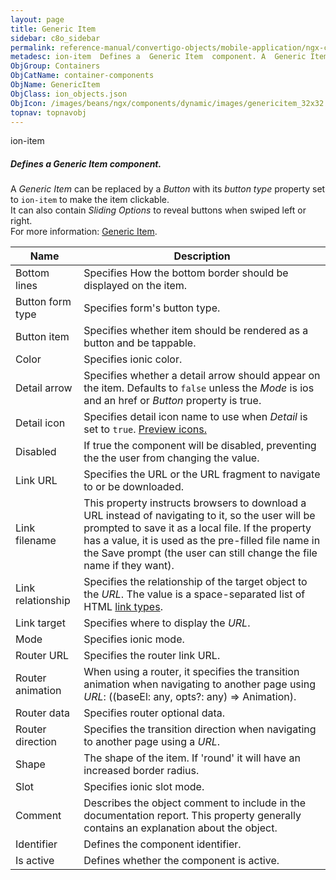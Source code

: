 ```yaml
---
layout: page
title: Generic Item
sidebar: c8o_sidebar
permalink: reference-manual/convertigo-objects/mobile-application/ngx-components/container-components/generic-item/
metadesc: ion-item  Defines a  Generic Item  component. A  Generic Item  can be replaced by a  Button  with its  button type  property set to  ion-item  to make
ObjGroup: Containers
ObjCatName: container-components
ObjName: GenericItem
ObjClass: ion_objects.json
ObjIcon: /images/beans/ngx/components/dynamic/images/genericitem_32x32.png
topnav: topnavobj
---
```

ion-item<br/>

##### Defines a <i>Generic Item</i> component.<br/>
A <i>Generic Item</i> can be replaced by a <i>Button</i> with its <i>button type</i> property set to <code>ion-item</code> to make the item clickable.<br/>
It can also contain <i>Sliding Options</i> to reveal buttons when swiped left or right.<br/>
 For more information: <a href='https://ionicframework.com/docs/api/item'>Generic Item</a>.

Name | Description 
--- | ---
Bottom lines | Specifies How the bottom border should be displayed on the item.
Button form type | Specifies form's button type.
Button item | Specifies whether item should be rendered as a button and be tappable.
Color | Specifies ionic color.
Detail arrow | Specifies whether a detail arrow should appear on the item. Defaults to <code>false</code> unless the <i>Mode</i> is ios and an href or <i>Button</i> property is true.
Detail icon | Specifies detail icon name to use when <i>Detail</i> is set to <code>true</code>. <a href='https://ionic.io/ionicons'>Preview icons.</a>
Disabled | If true the component will be disabled, preventing the the user from changing the value.
Link URL | Specifies the URL or the URL fragment to navigate to or be downloaded.
Link filename | This property instructs browsers to download a URL instead of navigating to it, so the user will be prompted to save it as a local file. If the property has a value, it is used as the pre-filled file name in the Save prompt (the user can still change the file name if they want).
Link relationship | Specifies the relationship of the target object to the <i>URL</i>. The value is a space-separated list of HTML <a href='https://developer.mozilla.org/en-US/docs/Web/HTML/Link_types'>link types</a>.
Link target | Specifies where to display the <i>URL</i>.
Mode | Specifies ionic mode.
Router URL | Specifies the router link URL.
Router animation | When using a router, it specifies the transition animation when navigating to another page using <i>URL</i>: ((baseEl: any, opts?: any) => Animation).
Router data | Specifies router optional data.
Router direction | Specifies the transition direction when navigating to another page using a <i>URL</i>.
Shape | The shape of the item. If 'round' it will have an increased border radius.
Slot | Specifies ionic slot mode.
Comment | Describes the object comment to include in the documentation report.  This property generally contains an explanation about the object. 
Identifier | Defines the component identifier.  
Is active | Defines whether the component is active. 

